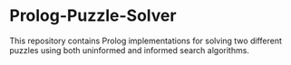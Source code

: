 # Prolog-Puzzle-Solver
This repository contains Prolog implementations for solving two different puzzles using both uninformed and informed search algorithms.
